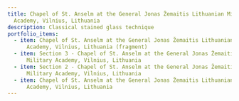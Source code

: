 ```yaml
---
title: Chapel of St. Anselm at the General Jonas Žemaitis Lithuanian Military
  Academy, Vilnius, Lithuania
description: Classical stained glass technique
portfolio_items:
  - item: Chapel of St. Anselm at the General Jonas Žemaitis Lithuanian Military
      Academy, Vilnius, Lithuania (fragment)
  - item: Section 3 - Chapel of St. Anselm at the General Jonas Žemaitis Lithuanian
      Military Academy, Vilnius, Lithuania
  - item: Section 2 - Chapel of St. Anselm at the General Jonas Žemaitis Lithuanian
      Military Academy, Vilnius, Lithuania
  - item: Chapel of St. Anselm at the General Jonas Žemaitis Lithuanian Military
      Academy, Vilnius, Lithuania
---
```

